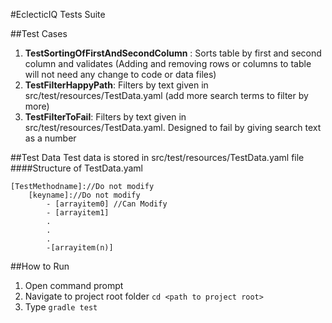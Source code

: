 #EclecticIQ Tests Suite

##Test Cases
1. **TestSortingOfFirstAndSecondColumn** : Sorts table by first and second column and validates (Adding and removing rows or columns to table will not need any change to code or data files)
2. **TestFilterHappyPath**: Filters by text given in src/test/resources/TestData.yaml (add more search terms to filter by more)
3. **TestFilterToFail**: Filters by text given in src/test/resources/TestData.yaml. Designed to fail by giving search text as a number

##Test Data
Test data is stored in src/test/resources/TestData.yaml file
####Structure of TestData.yaml
```
[TestMethodname]://Do not modify
    [keyname]://Do not modify
        - [arrayitem0] //Can Modify
        - [arrayitem1]
        .
        .
        .
        -[arrayitem(n)]

```
##How to Run
1. Open command prompt
2. Navigate to project root folder ```cd <path to project root>```
3. Type ```gradle test```